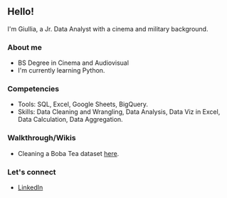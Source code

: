 ## Hello!

I'm Giullia, a Jr. Data Analyst with a cinema and military background.

### About me
* BS Degree in Cinema and Audiovisual
* I'm currently learning Python.

### Competencies 
* Tools: SQL, Excel, Google Sheets, BigQuery.
* Skills: Data Cleaning and Wrangling, Data Analysis, Data Viz in Excel, Data Calculation, Data Aggregation.

### Walkthrough/Wikis
* Cleaning a Boba Tea dataset [here](https://github.com/atchiullia/boba-tea_db-cleaning/wiki/Walkthrough-cleaning).

### Let's connect
* [LinkedIn](https://www.linkedin.com/in/giullialazaro/?locale=en_US)

<!--
**atchiullia/atchiullia** is a ✨ _special_ ✨ repository because its `README.md` (this file) appears on your GitHub profile.

Here are some ideas to get you started:

- 🔭 I’m currently working on ...
- 🌱 I’m currently learning ...
- 👯 I’m looking to collaborate on ...
- 🤔 I’m looking for help with ...
- 💬 Ask me about ...
- 📫 How to reach me: ...
- 😄 Pronouns: ...
- ⚡ Fun fact: ...
-->
